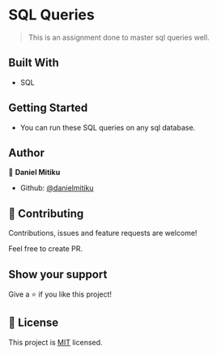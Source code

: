 # SQL Queries

> This is an assignment done to master sql queries well.


## Built With

- SQL


## Getting Started

- You can run these SQL queries on any sql database.


## Author

👤 **Daniel Mitiku**

- Github: [@danielmitiku](https://github.com/DanielMitiku)


## 🤝 Contributing

Contributions, issues and feature requests are welcome!

Feel free to create PR.


## Show your support

Give a ⭐️ if you like this project!


## 📝 License

This project is [MIT](http://www.tldrlegal.com/license/mit-license) licensed.


